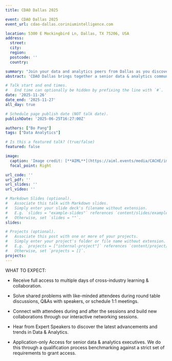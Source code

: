 ```yaml
---
title: CDAO Dallas 2025

event: CDAO Dallas 2025
event_url: cdao-dallas.coriniumintelligence.com

location: 5300 E Mockingbird Ln, Dallas, TX 75206, USA
address:
  street: 
  city: 
  region: 
  postcode: ''
  country: 

summary: "Join your data and analytics peers from Dallas as you discover the latest trends and challenges facing your role"
abstract: 'CDAO Dallas brings together a senior data & analytics community for a day of learning, networking, and collaboration. Whether you are new to data & analytics or a seasoned leader, you will leave our event with insights and takeaways that will guide you and your team to success throughout 2025.'

# Talk start and end times.
#   End time can optionally be hidden by prefixing the line with `#`.
date: '2025-11-26'
date_end: '2025-11-27'
all_day: true

# Schedule page publish date (NOT talk date).
publishDate: '2025-06-25T16:27:00Z'

authors: ["Bo Pang"]
tags: ["Data Analytics"]

# Is this a featured talk? (true/false)
featured: false

image:
  caption: 'Image credit: [**AIML**](https://aiml.events/media/CACHE/images/image/f8/e1/f8e1ce3129e0401599f77867d8f5c901/3edbf4f3f7a5c86c40537a9f3baefbe8.jpg)'
  focal_point: Right

url_code: ''
url_pdf: ''
url_slides: ''
url_video: ''

# Markdown Slides (optional).
#   Associate this talk with Markdown slides.
#   Simply enter your slide deck's filename without extension.
#   E.g. `slides = "example-slides"` references `content/slides/example-slides.md`.
#   Otherwise, set `slides = ""`.
slides:

# Projects (optional).
#   Associate this post with one or more of your projects.
#   Simply enter your project's folder or file name without extension.
#   E.g. `projects = ["internal-project"]` references `content/project/deep-learning/index.md`.
#   Otherwise, set `projects = []`.
projects:
---
```


WHAT TO EXPECT:
- Receive full access to multiple days of cross-industry learning & collaboration.

- Solve shared problems with like-minded attendees during round table discussions, Q&As with speakers, or schedule 1:1 meetings.

- Connect with attendees during and after the sessions and build new collaborations through our interactive networking sessions.

- Hear from Expert Speakers to discover the latest advancements and trends in Data & Analytics.

- Application-only Access for senior data & analytics executives. We do this through a qualification process benchmarking against a strict set of requirements to grant access.
